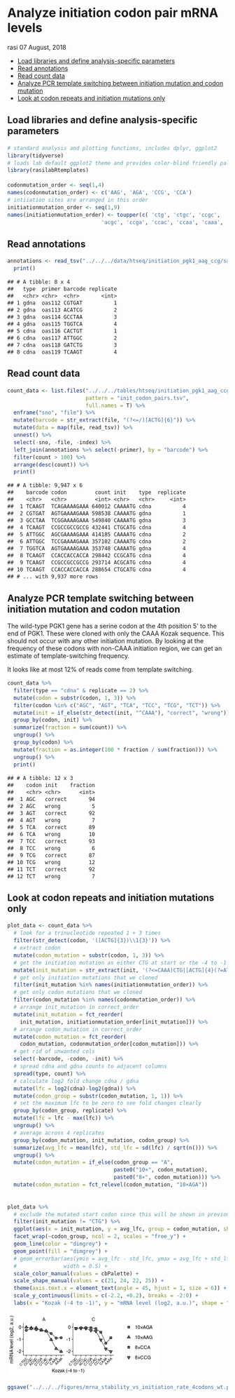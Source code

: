 Analyze initiation codon pair mRNA levels
================
rasi
07 August, 2018

-   [Load libraries and define analysis-specific parameters](#load-libraries-and-define-analysis-specific-parameters)
-   [Read annotations](#read-annotations)
-   [Read count data](#read-count-data)
-   [Analyze PCR template switching between initiation mutation and codon mutation](#analyze-pcr-template-switching-between-initiation-mutation-and-codon-mutation)
-   [Look at codon repeats and initiation mutations only](#look-at-codon-repeats-and-initiation-mutations-only)

Load libraries and define analysis-specific parameters
------------------------------------------------------

``` r
# standard analysis and plotting functions, includes dplyr, ggplot2 
library(tidyverse)
# loads lab default ggplot2 theme and provides color-blind friendly palette
library(rasilabRtemplates)

codonmutation_order <- seq(1,4)
names(codonmutation_order) <- c('AAG', 'AGA', 'CCG', 'CCA')
# intiiation sites are arranged in this order
initiationmutation_order <- seq(1,9)
names(initiationmutation_order) <- toupper(c( 'ctg', 'ctgc', 'ccgc', 
                              'acgc', 'ccga', 'ccac', 'ccaa', 'caaa', 'aaaa'))
```

Read annotations
----------------

``` r
annotations <- read_tsv("../../../data/htseq/initiation_pgk1_aag_ccg/sampleannotations.tsv") %>% 
  print()
```

    ## # A tibble: 8 x 4
    ##   type  primer barcode replicate
    ##   <chr> <chr>  <chr>       <int>
    ## 1 gdna  oas112 CGTGAT          1
    ## 2 gdna  oas113 ACATCG          2
    ## 3 gdna  oas114 GCCTAA          3
    ## 4 gdna  oas115 TGGTCA          4
    ## 5 cdna  oas116 CACTGT          1
    ## 6 cdna  oas117 ATTGGC          2
    ## 7 cdna  oas118 GATCTG          3
    ## 8 cdna  oas119 TCAAGT          4

Read count data
---------------

``` r
count_data <- list.files("../../../tables/htseq/initiation_pgk1_aag_ccg/", 
                         pattern = "init_codon_pairs.tsv",
                         full.names = T) %>% 
  enframe("sno", "file") %>% 
  mutate(barcode = str_extract(file, "(?<=/)[ACTG]{6}")) %>% 
  mutate(data = map(file, read_tsv)) %>% 
  unnest() %>% 
  select(-sno, -file, -index) %>% 
  left_join(annotations %>% select(-primer), by = "barcode") %>% 
  filter(count > 100) %>% 
  arrange(desc(count)) %>% 
  print()
```

    ## # A tibble: 9,947 x 6
    ##    barcode codon         count init    type  replicate
    ##    <chr>   <chr>         <int> <chr>   <chr>     <int>
    ##  1 TCAAGT  TCAGAAAAGAAA 640012 CAAAATG cdna          4
    ##  2 CGTGAT  AGTGAAAAGAAA 598538 CAAAATG gdna          1
    ##  3 GCCTAA  TCGGAAAAGAAA 549840 CAAAATG gdna          3
    ##  4 TCAAGT  CCGCCGCCGCCG 432441 CTGCATG cdna          4
    ##  5 ATTGGC  AGCGAAAAGAAA 414185 CAAAATG cdna          2
    ##  6 ATTGGC  TCCGAAAAGAAA 357102 CAAAATG cdna          2
    ##  7 TGGTCA  AGTGAAAAGAAA 353748 CAAAATG gdna          4
    ##  8 TCAAGT  CCACCACCACCA 298442 CCGCATG cdna          4
    ##  9 TCAAGT  CCGCCGCCGCCG 293714 ACGCATG cdna          4
    ## 10 TCAAGT  CCACCACCACCA 288654 CTGCATG cdna          4
    ## # ... with 9,937 more rows

Analyze PCR template switching between initiation mutation and codon mutation
-----------------------------------------------------------------------------

The wild-type PGK1 gene has a serine codon at the 4th position 5' to the end of PGK1. These were cloned with only the CAAA Kozak sequence. This should not occur with any other initiation mutation. By looking at the frequency of these codons with non-CAAA initiation region, we can get an estimate of template-switching frequency.

It looks like at most 12% of reads come from template switching.

``` r
count_data %>% 
  filter(type == "cdna" & replicate == 2) %>% 
  mutate(codon = substr(codon, 1, 3)) %>% 
  filter(codon %in% c("AGC", "AGT", "TCA", "TCC", "TCG", "TCT")) %>% 
  mutate(init = if_else(str_detect(init, "^CAAA"), "correct", "wrong")) %>% 
  group_by(codon, init) %>% 
  summarize(fraction = sum(count)) %>% 
  ungroup() %>% 
  group_by(codon) %>% 
  mutate(fraction = as.integer(100 * fraction / sum(fraction))) %>% 
  ungroup() %>% 
  print()
```

    ## # A tibble: 12 x 3
    ##    codon init    fraction
    ##    <chr> <chr>      <int>
    ##  1 AGC   correct       94
    ##  2 AGC   wrong          5
    ##  3 AGT   correct       92
    ##  4 AGT   wrong          7
    ##  5 TCA   correct       89
    ##  6 TCA   wrong         10
    ##  7 TCC   correct       93
    ##  8 TCC   wrong          6
    ##  9 TCG   correct       87
    ## 10 TCG   wrong         12
    ## 11 TCT   correct       92
    ## 12 TCT   wrong          7

Look at codon repeats and initiation mutations only
---------------------------------------------------

``` r
plot_data <- count_data %>% 
  # look for a trinucleotide repeated 1 + 3 times
  filter(str_detect(codon, '([ACTG]{3})\\1{3}')) %>% 
  # extract codon
  mutate(codon_mutation = substr(codon, 1, 3)) %>% 
  # get the initiation mutation as either CTG at start or the -4 to -1 preceding ATG
  mutate(init_mutation = str_extract(init, '(?<=CAAA)CTG|[ACTG]{4}(?=ATG)')) %>% 
  # get only initiation mutations that we cloned 
  filter(init_mutation %in% names(initiationmutation_order)) %>% 
  # get only codon mutations that we cloned 
  filter(codon_mutation %in% names(codonmutation_order)) %>% 
  # arrange init_mutation in correct_order
  mutate(init_mutation = fct_reorder(
    init_mutation, initiationmutation_order[init_mutation])) %>% 
  # arrange codon_mutation in correct_order
  mutate(codon_mutation = fct_reorder(
    codon_mutation, codonmutation_order[codon_mutation])) %>% 
  # get rid of unwanted cols
  select(-barcode, -codon, -init) %>% 
  # spread cdna and gdna counts to adjacent columns
  spread(type, count) %>% 
  # calculate log2 fold change cdna / gdna
  mutate(lfc = log2(cdna)-log2(gdna)) %>% 
  mutate(codon_group = substr(codon_mutation, 1, 1)) %>% 
  # set the maximum lfc to be zero to see fold changes clearly
  group_by(codon_group, replicate) %>% 
  mutate(lfc = lfc - max(lfc)) %>% 
  ungroup() %>% 
  # average across 4 replicates
  group_by(codon_mutation, init_mutation, codon_group) %>% 
  summarize(avg_lfc = mean(lfc), std_lfc = sd(lfc) / sqrt(n())) %>% 
  ungroup() %>% 
  mutate(codon_mutation = if_else(codon_group == "A", 
                                  paste0("10×", codon_mutation),
                                  paste0("8×", codon_mutation))) %>% 
  mutate(codon_mutation = fct_relevel(codon_mutation, "10×AGA"))
                                  

plot_data %>% 
  # exclude the mutated start codon since this will be shown in previous panel
  filter(init_mutation != "CTG") %>% 
  ggplot(aes(x = init_mutation, y = avg_lfc, group = codon_mutation, shape = codon_mutation)) +
  facet_wrap(~codon_group, ncol = 2, scales = "free_y") +
  geom_line(color = "dimgrey") +
  geom_point(fill = "dimgrey") +
  # geom_errorbar(aes(ymin = avg_lfc - std_lfc, ymax = avg_lfc + std_lfc),
  #               width = 0.5) +
  scale_color_manual(values = cbPalette) +
  scale_shape_manual(values = c(21, 24, 22, 25)) +
  theme(axis.text.x = element_text(angle = 45, hjust = 1, size = 6)) +
  scale_y_continuous(limits = c(-2.2, +0.2), breaks = -2:0) +
  labs(x = "Kozak (-4 to -1)", y = "mRNA level (log2, a.u.)", shape = "")
```

![](analyze_pair_counts_files/figure-markdown_github/unnamed-chunk-5-1.png)

``` r
ggsave("../../../figures/mrna_stability_vs_initiation_rate_4codons_wt.pdf")
```
